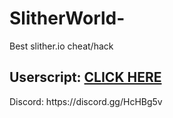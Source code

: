 # SlitherWorld-
Best slither.io cheat/hack
<h2>Userscript: <a href="https://github.com/THEGUY3ds/KRUNKERPLUS/raw/master/krunkerplus.user.js" target="_blank">CLICK HERE</a></h2>
Discord: https://discord.gg/HcHBg5v
